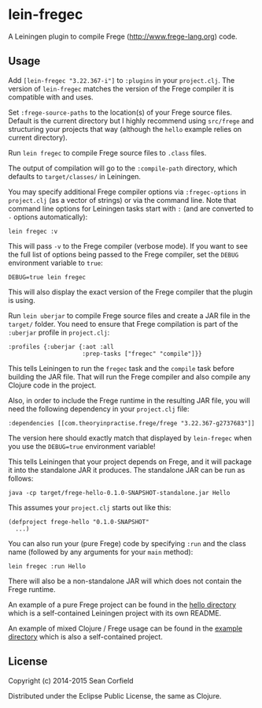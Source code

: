 lein-fregec
===========

A Leiningen plugin to compile Frege (http://www.frege-lang.org) code.

Usage
-----

Add `[lein-fregec "3.22.367-i"]` to `:plugins` in your `project.clj`. The version of `lein-fregec` matches the version of the Frege compiler it is compatible with and uses.

Set `:frege-source-paths` to the location(s) of your Frege source files. Default is the current directory but I highly recommend using `src/frege` and structuring your projects that way (although the `hello` example relies on current directory).

Run `lein fregec` to compile Frege source files to `.class` files.

The output of compilation will go to the `:compile-path` directory, which defaults to `target/classes/` in Leiningen.

You may specify additional Frege compiler options via `:fregec-options` in `project.clj` (as a vector of strings) or via the command line. Note that command line options for Leiningen tasks start with `:` (and are converted to `-` options automatically):

    lein fregec :v

This will pass `-v` to the Frege compiler (verbose mode). If you want to see the full list of options being passed to the Frege compiler, set the `DEBUG` environment variable to `true`:

    DEBUG=true lein fregec

This will also display the exact version of the Frege compiler that the plugin is using.

Run `lein uberjar` to compile Frege source files and create a JAR file in the `target/` folder. You need to ensure that Frege compilation is part of the `:uberjar` profile in `project.clj`:

    :profiles {:uberjar {:aot :all
                         :prep-tasks ["fregec" "compile"]}}

This tells Leiningen to run the `fregec` task and the `compile` task before building the JAR file. That will run the Frege compiler and also compile any Clojure code in the project.

Also, in order to include the Frege runtime in the resulting JAR file, you will need the following dependency in your `project.clj` file:

    :dependencies [[com.theoryinpractise.frege/frege "3.22.367-g2737683"]]

The version here should exactly match that displayed by `lein-fregec` when you use the `DEBUG=true` environment variable!

This tells Leiningen that your project depends on Frege, and it will package it into the standalone JAR it produces. The standalone JAR can be run as follows:

    java -cp target/frege-hello-0.1.0-SNAPSHOT-standalone.jar Hello

This assumes your `project.clj` starts out like this:

    (defproject frege-hello "0.1.0-SNAPSHOT"
      ...)

You can also run your (pure Frege) code by specifying `:run` and the class name (followed by any arguments for your `main` method):

    lein fregec :run Hello

There will also be a non-standalone JAR will which does not contain the Frege runtime.

An example of a pure Frege project can be found in the [hello directory](https://github.com/seancorfield/lein-fregec/tree/master/hello) which is a self-contained Leiningen project with its own README.

An example of mixed Clojure / Frege usage can be found in the [example directory](https://github.com/seancorfield/lein-fregec/tree/master/example) which is also a self-contained project.

License
-------

Copyright (c) 2014-2015 Sean Corfield

Distributed under the Eclipse Public License, the same as Clojure.
